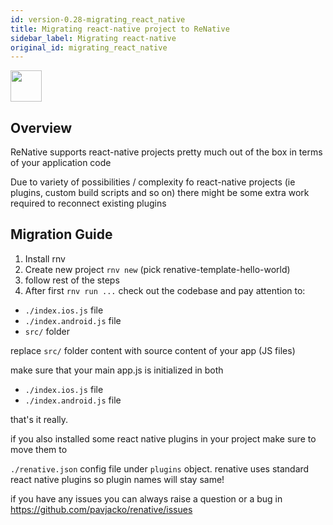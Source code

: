 ```yaml
---
id: version-0.28-migrating_react_native
title: Migrating react-native project to ReNative
sidebar_label: Migrating react-native
original_id: migrating_react_native
---
```



<img src="https://facebook.github.io/react-native/img/header_logo.svg" width=50 height=50 />

## Overview

ReNative supports react-native projects pretty much out of the box in terms of your application code

Due to variety of possibilities / complexity fo react-native projects (ie plugins, custom build scripts and so on) there might be some extra work required to reconnect existing plugins

## Migration Guide


1) Install rnv
2) Create new project `rnv new` (pick renative-template-hello-world)
3) follow rest of the steps
4) After first `rnv run ...` check out the codebase and pay attention to:


- `./index.ios.js` file
- `./index.android.js` file
- `src/` folder

replace `src/` folder content with source content of your app (JS files)

make sure that your main app.js is initialized in both

- `./index.ios.js` file
- `./index.android.js` file


that's it really.


if you also installed some react native plugins in your project make sure to move them to

`./renative.json` config file under `plugins` object. renative uses standard react native plugins so plugin names will stay same!


if you have any issues you can always raise a question or a bug in https://github.com/pavjacko/renative/issues
